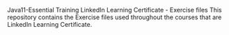 Java11-Essential Training LinkedIn Learning Certificate  - Exercise files
This repository contains the Exercise files used throughout the courses that are LinkedIn Learning Certificate.
